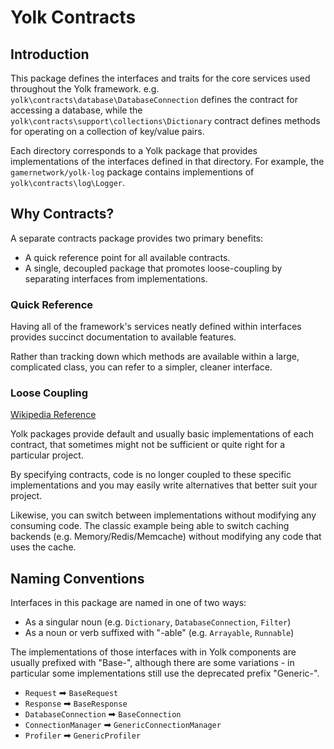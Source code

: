 # Yolk Contracts

## Introduction

This package defines the interfaces and traits for the core services used
throughout the Yolk framework. e.g. `yolk\contracts\database\DatabaseConnection`
defines the contract for accessing a database, while the
`yolk\contracts\support\collections\Dictionary` contract defines methods for
operating on a collection of key/value pairs.

Each directory corresponds to a Yolk package that provides implementations of
the interfaces defined in that directory. For example, the `gamernetwork/yolk-log`
package contains implementions of `yolk\contracts\log\Logger`.

## Why Contracts?

A separate contracts package provides two primary benefits:

* A quick reference point for all available contracts.
* A single, decoupled package that promotes loose-coupling by separating
interfaces from implementations.

### Quick Reference

Having all of the framework's services neatly defined within interfaces provides
succinct documentation to available features.

Rather than tracking down which methods are available within a large, complicated
class, you can refer to a simpler, cleaner interface.

### Loose Coupling

[Wikipedia Reference](https://en.wikipedia.org/wiki/Loose_coupling)

Yolk packages provide default and usually basic implementations of each contract,
that sometimes might not be sufficient or quite right for a particular project.

By specifying contracts, code is no longer coupled to these specific implementations
and you may easily write alternatives that better suit your project.

Likewise, you can switch between implementations without modifying any consuming
code. The classic example being able to switch caching backends (e.g. Memory/Redis/Memcache)
without modifying any code that uses the cache.

## Naming Conventions

Interfaces in this package are named in one of two ways:

* As a singular noun (e.g. `Dictionary`, `DatabaseConnection`, `Filter`)
* As a noun or verb suffixed with "-able" (e.g. `Arrayable`, `Runnable`)

The implementations of those interfaces with in Yolk components are usually
prefixed with "Base-", although there are some variations - in particular
some implementations still use the deprecated prefix "Generic-".

* `Request` ➡ `BaseRequest`
* `Response` ➡ `BaseResponse`
* `DatabaseConnection` ➡ `BaseConnection`
* `ConnectionManager` ➡ `GenericConnectionManager`
* `Profiler` ➡ `GenericProfiler`
